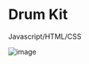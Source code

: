 # Drum Kit

Javascript/HTML/CSS

![image](https://user-images.githubusercontent.com/22460957/120419843-d2f03d80-c328-11eb-8510-c20b43854569.png)


